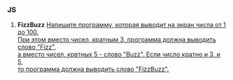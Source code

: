 <h3>JS</h3>

<ol>
    <li><strong>FizzBuzz</strong>
         <a href="/FizzBuzz/main.js">
               Напишите программу, которая выводит на экран числа от 1 до 100. <br>
               При этом вместо чисел, кратным 3, программа должна выводить слово "Fizz",<br> 
               а вместо чисел, крвтных 5 - слово "Buzz". Если число кратно и 3, и 5,<br> 
               то программа должна выводить слово "FizzBuzz".<br>
         </a>
    </li>
</ol>

